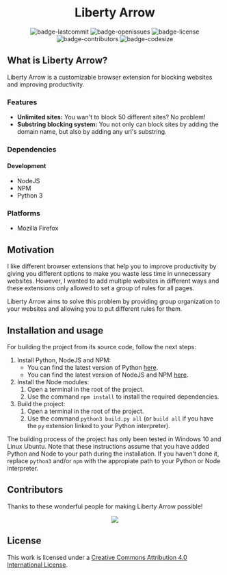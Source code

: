 <h1 align="center">Liberty Arrow</h1>

<p align="center">
  <img alt="badge-lastcommit" src="https://img.shields.io/github/last-commit/GaryHilares/Liberty-Arrow?style=for-the-badge">
  <img alt="badge-openissues" src="https://img.shields.io/github/issues-raw/GaryHilares/Liberty-Arrow?style=for-the-badge">
  <img alt="badge-license" src="https://img.shields.io/github/license/GaryHilares/Liberty-Arrow?style=for-the-badge">
  <img alt="badge-contributors" src="https://img.shields.io/github/contributors/GaryHilares/Liberty-Arrow?style=for-the-badge">
  <img alt="badge-codesize" src="https://img.shields.io/github/languages/code-size/GaryHilares/Liberty-Arrow?style=for-the-badge">
</p>

## What is Liberty Arrow?
Liberty Arrow is a customizable browser extension for blocking websites and improving productivity.

### Features
- **Unlimited sites:** You wan't to block 50 different sites? No problem!
- **Substring blocking system:** You not only can block sites by adding the domain name, but also by adding any url's substring.

### Dependencies
#### Development
- NodeJS
- NPM
- Python 3

### Platforms
- Mozilla Firefox

## Motivation
I like different browser extensions that help you to improve productivity by giving you different options to make you waste less time in unnecessary websites. However, I wanted to add multiple websites in different ways and these extensions only allowed to set a group of rules for all pages.

Liberty Arrow aims to solve this problem by providing group organization to your websites and allowing you to put different rules for them.

## Installation and usage
For building the project from its source code, follow the next steps:
1. Install Python, NodeJS and NPM:
    - You can find the latest version of Python [here](https://www.python.org/downloads/).
    - You can find the latest version of NodeJS and NPM [here](https://nodejs.org/en/download/).
2. Install the Node modules:
    1. Open a terminal in the root of the project.
    2. Use the command `npm install` to install the required dependencies.
3. Build the project:
    1. Open a terminal in the root of the project.
    2. Use the command `python3 build.py all` (or `build all` if you have the `py` extension linked to your Python interpreter).

The building process of the project has only been tested in Windows 10 and Linux Ubuntu. Note that these instructions assume that you have added Python and Node to your path during the installation. If you haven't done it, replace `python3` and/or `npm` with the appropiate path to your Python or Node interpreter.

## Contributors
Thanks to these wonderful people for making Liberty Arrow possible!

<p align="center"><a href="https://github.com/GaryHilares/Liberty-Arrow/graphs/contributors"><img src="https://contrib.rocks/image?repo=GaryHilares/Liberty-Arrow"></a></p>


## License
This work is licensed under a [Creative Commons Attribution 4.0 International License](https://github.com/GaryHilares/Liberty-Arrow/blob/main/LICENSE).
